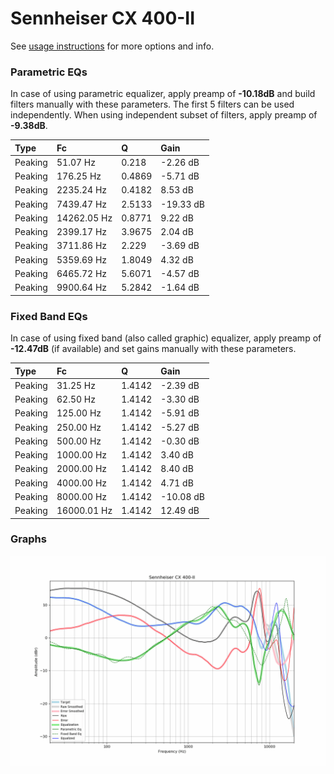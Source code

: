 # Sennheiser CX 400-II
See [usage instructions](https://github.com/jaakkopasanen/AutoEq#usage) for more options and info.

### Parametric EQs
In case of using parametric equalizer, apply preamp of **-10.18dB** and build filters manually
with these parameters. The first 5 filters can be used independently.
When using independent subset of filters, apply preamp of **-9.38dB**.

| Type    | Fc          |      Q | Gain      |
|:--------|:------------|:-------|:----------|
| Peaking | 51.07 Hz    | 0.218  | -2.26 dB  |
| Peaking | 176.25 Hz   | 0.4869 | -5.71 dB  |
| Peaking | 2235.24 Hz  | 0.4182 | 8.53 dB   |
| Peaking | 7439.47 Hz  | 2.5133 | -19.33 dB |
| Peaking | 14262.05 Hz | 0.8771 | 9.22 dB   |
| Peaking | 2399.17 Hz  | 3.9675 | 2.04 dB   |
| Peaking | 3711.86 Hz  | 2.229  | -3.69 dB  |
| Peaking | 5359.69 Hz  | 1.8049 | 4.32 dB   |
| Peaking | 6465.72 Hz  | 5.6071 | -4.57 dB  |
| Peaking | 9900.64 Hz  | 5.2842 | -1.64 dB  |

### Fixed Band EQs
In case of using fixed band (also called graphic) equalizer, apply preamp of **-12.47dB**
(if available) and set gains manually with these parameters.

| Type    | Fc          |      Q | Gain      |
|:--------|:------------|:-------|:----------|
| Peaking | 31.25 Hz    | 1.4142 | -2.39 dB  |
| Peaking | 62.50 Hz    | 1.4142 | -3.30 dB  |
| Peaking | 125.00 Hz   | 1.4142 | -5.91 dB  |
| Peaking | 250.00 Hz   | 1.4142 | -5.27 dB  |
| Peaking | 500.00 Hz   | 1.4142 | -0.30 dB  |
| Peaking | 1000.00 Hz  | 1.4142 | 3.40 dB   |
| Peaking | 2000.00 Hz  | 1.4142 | 8.40 dB   |
| Peaking | 4000.00 Hz  | 1.4142 | 4.71 dB   |
| Peaking | 8000.00 Hz  | 1.4142 | -10.08 dB |
| Peaking | 16000.01 Hz | 1.4142 | 12.49 dB  |

### Graphs
![](./Sennheiser%20CX%20400-II.png)